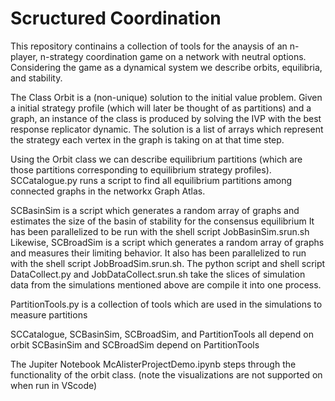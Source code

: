 # Scructured Coordination

This repository continains a collection of tools for the anaysis of an n-player, n-strategy coordination game on a network with neutral options. 
Considering the game as a dynamical system we describe orbits, equilibria, and stability.  

The Class Orbit is a (non-unique) solution to the initial value problem. Given a initial strategy profile (which will
later be thought of as partitions) and a graph, an instance of the class is produced by solving the IVP
with the best response replicator dynamic. The solution is a list of arrays which represent the strategy
each vertex in the graph is taking on at that time step. 

Using the Orbit class we can describe equilibrium partitions (which are those partitions corresponding to
equilibrium strategy profiles). SCCatalogue.py runs a script to find all equilibrium partitions among
connected graphs in the networkx Graph Atlas. 

SCBasinSim is a script which generates a random array of graphs and estimates the size of the basin of 
stability for the consensus equilibrium It has been parallelized to be run with the shell script JobBasinSim.srun.sh
Likewise, SCBroadSim is a script which generates a random array of graphs and measures their limiting behavior.
It also has been parallelized to run with the shell script JobBroadSim.srun.sh.
The python script and shell script DataCollect.py and JobDataCollect.srun.sh take the slices of simulation data from the
simulations mentioned above are compile it into one process. 

PartitionTools.py is a collection of tools which are used in the simulations to measure partitions

SCCatalogue, SCBasinSim, SCBroadSim, and PartitionTools all depend on orbit
SCBasinSim and SCBroadSim depend on PartitionTools

The Jupiter Notebook McAlisterProjectDemo.ipynb steps through the functionality of the orbit class. 
(note the visualizations are not supported on when run in VScode)
